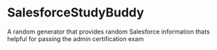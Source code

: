 # SalesforceStudyBuddy
A random generator that provides random Salesforce information thats helpful for passing the admin certification exam
